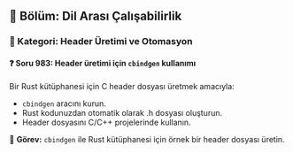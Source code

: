 ## 📘 Bölüm: Dil Arası Çalışabilirlik  
### 🔹 Kategori: Header Üretimi ve Otomasyon  
#### ❓ Soru 983: Header üretimi için `cbindgen` kullanımı

Bir Rust kütüphanesi için C header dosyası üretmek amacıyla:

- `cbindgen` aracını kurun.
- Rust kodunuzdan otomatik olarak .h dosyası oluşturun.
- Header dosyasını C/C++ projelerinde kullanın.

🔧 **Görev:** `cbindgen` ile Rust kütüphanesi için örnek bir header dosyası üretin.
